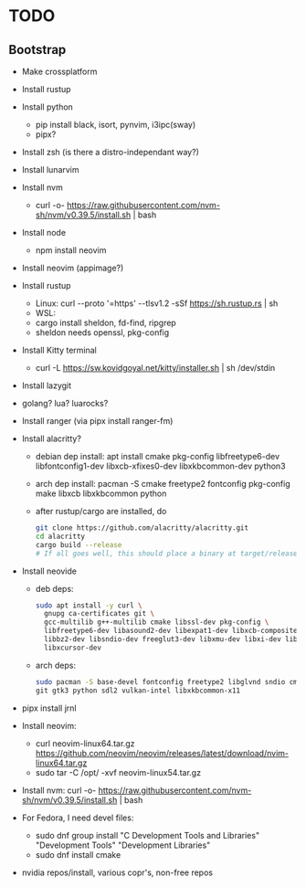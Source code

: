 # TODO

## Bootstrap

- Make crossplatform
- Install rustup
- Install python
  - pip install black, isort, pynvim, i3ipc(sway)
  - pipx?
- Install zsh (is there a distro-independant way?)
- Install lunarvim
- Install nvm
  - curl -o- <https://raw.githubusercontent.com/nvm-sh/nvm/v0.39.5/install.sh> | bash
- Install node
  - npm install neovim
- Install neovim (appimage?)
- Install rustup
  - Linux: curl --proto '=https' --tlsv1.2 -sSf <https://sh.rustup.rs> | sh
  - WSL:
  - cargo install sheldon, fd-find, ripgrep
  - sheldon needs openssl, pkg-config
- Install Kitty terminal
  - curl -L <https://sw.kovidgoyal.net/kitty/installer.sh> | sh /dev/stdin
- Install lazygit
- golang? lua? luarocks?
- Install ranger (via pipx install ranger-fm)
- Install alacritty?
  - debian dep install: apt install cmake pkg-config libfreetype6-dev libfontconfig1-dev libxcb-xfixes0-dev libxkbcommon-dev python3
  - arch dep install: pacman -S cmake freetype2 fontconfig pkg-config make libxcb libxkbcommon python
  - after rustup/cargo are installed, do

    ```sh
    git clone https://github.com/alacritty/alacritty.git
    cd alacritty
    cargo build --release
    # If all goes well, this should place a binary at target/release/alacritty.
    ```

- Install neovide
  - deb deps:

      ```sh
    sudo apt install -y curl \
        gnupg ca-certificates git \
        gcc-multilib g++-multilib cmake libssl-dev pkg-config \
        libfreetype6-dev libasound2-dev libexpat1-dev libxcb-composite0-dev \
        libbz2-dev libsndio-dev freeglut3-dev libxmu-dev libxi-dev libfontconfig1-dev \
        libxcursor-dev
    ```

  - arch deps:

    ```sh
    sudo pacman -S base-devel fontconfig freetype2 libglvnd sndio cmake \
    git gtk3 python sdl2 vulkan-intel libxkbcommon-x11
    ```
- pipx install jrnl
- Install neovim:
    - curl neovim-linux64.tar.gz https://github.com/neovim/neovim/releases/latest/download/nvim-linux64.tar.gz
    - sudo tar -C /opt/ -xvf neovim-linux54.tar.gz
- Install nvm: curl -o- https://raw.githubusercontent.com/nvm-sh/nvm/v0.39.5/install.sh | bash

- For Fedora, I need devel files:
    - sudo dnf group install "C Development Tools and Libraries" "Development Tools" "Development Libraries"
    - sudo dnf install cmake
- nvidia repos/install, various copr's, non-free repos

